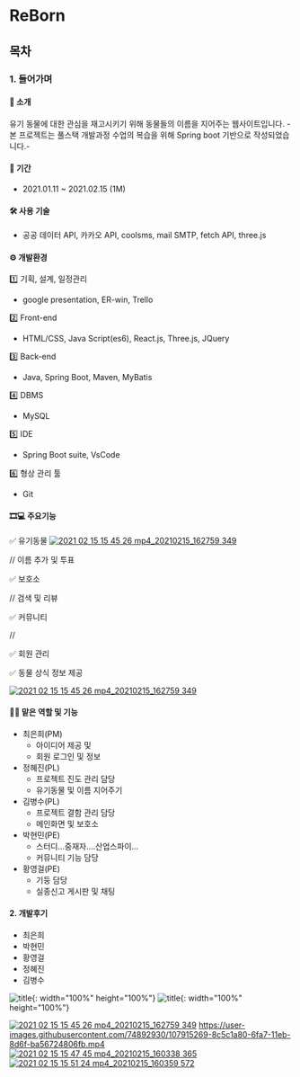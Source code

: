 # ReBorn

## 목차

### 1. 들어가며

#### 📑 소개

유기 동물에 대한 관심을 재고시키기 위해 동물들의 이름을 지어주는 웹사이트입니다.
-본 프로젝트는 풀스택 개발과정 수업의 복습을 위해 Spring boot 기반으로 작성되었습니다.-

#### 📆 기간 

 - 2021.01.11 ~ 2021.02.15 (1M)

#### 🛠 사용 기술 

 - 공공 데이터 API, 카카오 API, coolsms, mail SMTP, fetch API, three.js

#### ⚙ 개발환경

 1️⃣ 기획, 설계, 일정관리

  - google presentation, ER-win, Trello

 2️⃣ Front-end

  - HTML/CSS, Java Script(es6), React.js, Three.js, JQuery

 3️⃣ Back-end

  - Java, Spring Boot, Maven, MyBatis

 4️⃣ DBMS

  - MySQL

 5️⃣ IDE

  - Spring Boot suite, VsCode

 6️⃣ 형상 관리 툴

  - Git

#### 🎞💻 주요기능


✅ 유기동물
[![2021 02 15 15 45 26 mp4_20210215_162759 349](https://user-images.githubusercontent.com/74892930/107917181-d85c8e80-6faa-11eb-8817-a472245cdfe0.jpg)](https://user-images.githubusercontent.com/74892930/107915267-8a925700-6fa7-11eb-856a-1bb3c162a796.mp4)

// 이름 추가 및 투표

✅ 보호소

// 검색 및 리뷰

✅ 커뮤니티

// 

✅ 회원 관리

✅ 동물 상식 정보 제공

[![2021 02 15 15 45 26 mp4_20210215_162759 349](https://user-images.githubusercontent.com/74892930/107917181-d85c8e80-6faa-11eb-8817-a472245cdfe0.jpg)](https://user-images.githubusercontent.com/41726750/107925530-e9f86300-6fb7-11eb-902d-c78e93f45955.mp4)

#### 👨‍🦲 맡은 역할 및 기능

- 최은희(PM)
    - 아이디어 제공 및
    - 회원 로그인 및 정보
- 정혜진(PL)
    - 프로젝트 진도 관리 담당
    - 유기동물 및 이름 지어주기
- 김병수(PL)
    - 프로젝트 결함 관리 담당
    - 메인화면 및 보호소
- 박현민(PE)
    - 스터디...중재자....산업스파이...
    - 커뮤니티 기능 담당
- 황영걸(PE)
    - 기둥 담당
    - 실종신고 게시판 및 채팅

#### 2. 개발후기

- 최은희
- 박현민
- 황영걸
- 정혜진
- 김병수

![title](/img/myImg.png){: width="100%" height="100%"}
![title](https://imgur.com/gfXbJSe){: width="100%" height="100%"}











[![2021 02 15 15 45 26 mp4_20210215_162759 349](https://user-images.githubusercontent.com/74892930/107917181-d85c8e80-6faa-11eb-8817-a472245cdfe0.jpg)](https://user-images.githubusercontent.com/74892930/107915267-8a925700-6fa7-11eb-856a-1bb3c162a796.mp4)
https://user-images.githubusercontent.com/74892930/107915269-8c5c1a80-6fa7-11eb-8d6f-ba56724806fb.mp4
[![2021 02 15 15 47 45 mp4_20210215_160338 365](https://user-images.githubusercontent.com/74892930/107915352-ab5aac80-6fa7-11eb-9356-b9b81396480e.jpg)](https://user-images.githubusercontent.com/74892930/107915269-8c5c1a80-6fa7-11eb-8d6f-ba56724806fb.mp4)
[![2021 02 15 15 51 24 mp4_20210215_160359 572](https://user-images.githubusercontent.com/74892930/107915353-ab5aac80-6fa7-11eb-9203-f41559210c68.jpg)](https://user-images.githubusercontent.com/74892930/107915271-8cf4b100-6fa7-11eb-81fe-75c949e986f5.mp4)
